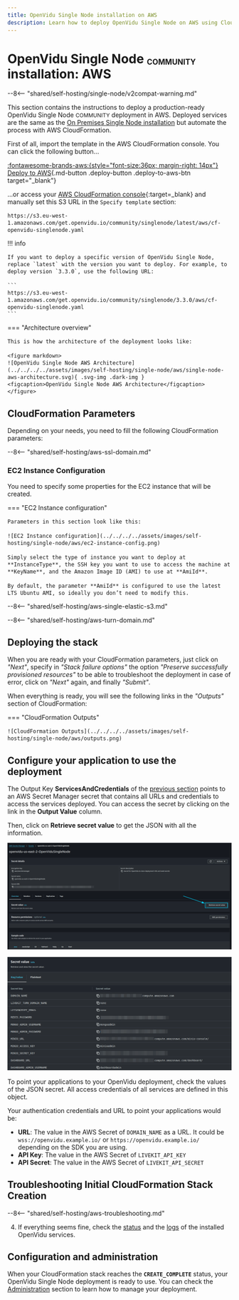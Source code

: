 ```yaml
---
title: OpenVidu Single Node installation on AWS
description: Learn how to deploy OpenVidu Single Node on AWS using CloudFormation
---
```


# OpenVidu Single Node <span class="openvidu-tag openvidu-community-tag" style="font-size: .6em; vertical-align: text-bottom">COMMUNITY</span> installation: AWS

--8<-- "shared/self-hosting/single-node/v2compat-warning.md"

This section contains the instructions to deploy a production-ready OpenVidu Single Node <span class="openvidu-tag openvidu-community-tag" style="font-size: 12px">COMMUNITY</span> deployment in AWS. Deployed services are the same as the [On Premises Single Node installation](../on-premises/install.md) but automate the process with AWS CloudFormation.

First of all, import the template in the AWS CloudFormation console. You can click the following button...

[:fontawesome-brands-aws:{style="font-size:36px; margin-right: 14px"} Deploy to AWS](https://console.aws.amazon.com/cloudformation/home?#/stacks/new?stackName=OpenViduSingleNode&templateURL=https://s3.eu-west-1.amazonaws.com/get.openvidu.io/community/singlenode/latest/aws/cf-openvidu-singlenode.yaml){.md-button .deploy-button .deploy-to-aws-btn target="_blank"}

...or access your [AWS CloudFormation console](https://console.aws.amazon.com/cloudformation/home?#/stacks/new){:target=_blank} and manually set this S3 URL in the `Specify template` section:

```
https://s3.eu-west-1.amazonaws.com/get.openvidu.io/community/singlenode/latest/aws/cf-openvidu-singlenode.yaml
```

!!! info

    If you want to deploy a specific version of OpenVidu Single Node, replace `latest` with the version you want to deploy. For example, to deploy version `3.3.0`, use the following URL:

    ```
    https://s3.eu-west-1.amazonaws.com/get.openvidu.io/community/singlenode/3.3.0/aws/cf-openvidu-singlenode.yaml
    ```

=== "Architecture overview"

    This is how the architecture of the deployment looks like:

    <figure markdown>
    ![OpenVidu Single Node AWS Architecture](../../../../assets/images/self-hosting/single-node/aws/single-node-aws-architecture.svg){ .svg-img .dark-img }
    <figcaption>OpenVidu Single Node AWS Architecture</figcaption>
    </figure>

## CloudFormation Parameters

Depending on your needs, you need to fill the following CloudFormation parameters:

--8<-- "shared/self-hosting/aws-ssl-domain.md"

### EC2 Instance Configuration

You need to specify some properties for the EC2 instance that will be created.

=== "EC2 Instance configuration"

    Parameters in this section look like this:

    ![EC2 Instance configuration](../../../../assets/images/self-hosting/single-node/aws/ec2-instance-config.png)

    Simply select the type of instance you want to deploy at **InstanceType**, the SSH key you want to use to access the machine at **KeyName**, and the Amazon Image ID (AMI) to use at **AmiId**.

    By default, the parameter **AmiId** is configured to use the latest LTS Ubuntu AMI, so ideally you don’t need to modify this.

--8<-- "shared/self-hosting/aws-single-elastic-s3.md"

--8<-- "shared/self-hosting/aws-turn-domain.md"

## Deploying the stack

When you are ready with your CloudFormation parameters, just click on _"Next"_, specify in _"Stack failure options"_ the option _"Preserve successfully provisioned resources"_ to be able to troubleshoot the deployment in case of error, click on _"Next"_ again, and finally _"Submit"_.

When everything is ready, you will see the following links in the _"Outputs"_ section of CloudFormation:

=== "CloudFormation Outputs"

    ![CloudFormation Outputs](../../../../assets/images/self-hosting/single-node/aws/outputs.png)

## Configure your application to use the deployment

The Output Key **ServicesAndCredentials** of the [previous section](#deploying-the-stack) points to an AWS Secret Manager secret that contains all URLs and credentials to access the services deployed. You can access the secret by clicking on the link in the **Output Value** column.

Then, click on **Retrieve secret value** to get the JSON with all the information.

<div class="grid-container">

<div class="grid-50"><p><a class="glightbox" href="../../../../../assets/images/self-hosting/single-node/aws/1-secrets-retrieve.png" data-type="image" data-width="100%" data-height="auto" data-desc-position="bottom"><img src="../../../../../assets/images/self-hosting/single-node/aws/1-secrets-retrieve.png" loading="lazy"/></a></p></div>

<div class="grid-50"><p><a class="glightbox" href="../../../../../assets/images/self-hosting/single-node/aws/2-secrets.png" data-type="image" data-width="100%" data-height="auto" data-desc-position="bottom"><img src="../../../../../assets/images/self-hosting/single-node/aws/2-secrets.png" loading="lazy"/></a></p></div>

</div>

To point your applications to your OpenVidu deployment, check the values of the JSON secret. All access credentials of all services are defined in this object.

Your authentication credentials and URL to point your applications would be:

- **URL**: The value in the AWS Secret of `DOMAIN_NAME` as a URL. It could be `wss://openvidu.example.io/` or `https://openvidu.example.io/` depending on the SDK you are using.
- **API Key**: The value in the AWS Secret of `LIVEKIT_API_KEY`
- **API Secret**: The value in the AWS Secret of `LIVEKIT_API_SECRET`



## Troubleshooting Initial CloudFormation Stack Creation

--8<-- "shared/self-hosting/aws-troubleshooting.md"

4. If everything seems fine, check the [status](../on-premises/admin.md#checking-the-status-of-services) and the [logs](../on-premises/admin.md#checking-logs) of the installed OpenVidu services.

## Configuration and administration

When your CloudFormation stack reaches the **`CREATE_COMPLETE`** status, your OpenVidu Single Node deployment is ready to use. You can check the [Administration](./admin.md) section to learn how to manage your deployment.
